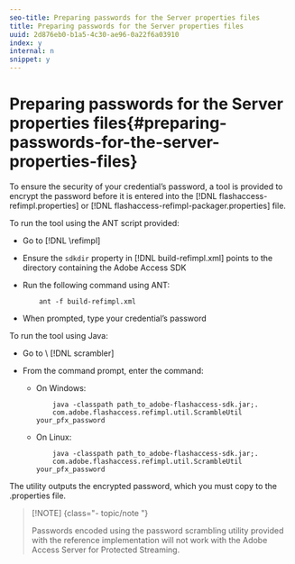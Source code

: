 ```yaml
---
seo-title: Preparing passwords for the Server properties files
title: Preparing passwords for the Server properties files
uuid: 2d876eb0-b1a5-4c30-ae96-0a22f6a03910
index: y
internal: n
snippet: y
---
```


# Preparing passwords for the Server properties files{#preparing-passwords-for-the-server-properties-files}

To ensure the security of your credential’s password, a tool is provided to encrypt the password before it is entered into the [!DNL flashaccess-refimpl.properties] or [!DNL flashaccess-refimpl-packager.properties] file.

To run the tool using the ANT script provided:

* Go to *<Reference Implementation Server Path>* [!DNL \refimpl] 

* Ensure the `sdkdir` property in [!DNL build-refimpl.xml] points to the directory containing the Adobe Access SDK 
* Run the following command using ANT:

  ```
      ant -f build-refimpl.xml
  ```

* When prompted, type your credential’s password

To run the tool using Java:

* Go to *<Reference Implementation Server Path>*\ [!DNL scrambler] 

* From the command prompt, enter the command:

    * On Windows:

      ```    
          java -classpath path_to_adobe-flashaccess-sdk.jar;.  
          com.adobe.flashaccess.refimpl.util.ScrambleUtil your_pfx_password
      ```

    * On Linux:

      ```    
          java -classpath path_to_adobe-flashaccess-sdk.jar;.  
          com.adobe.flashaccess.refimpl.util.ScrambleUtil your_pfx_password
      ```

The utility outputs the encrypted password, which you must copy to the .properties file.

>[!NOTE] {class="- topic/note "}
>
>Passwords encoded using the password scrambling utility provided with the reference implementation will not work with the Adobe Access Server for Protected Streaming.

